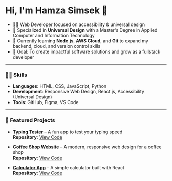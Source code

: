 # Hi, I'm Hamza Simsek 👋

- 👨‍💻 Web Developer focused on accessibility & universal design
- 🌟 Specialized in **Universal Design** with a Master's Degree in Applied Computer and Information Technology
- 🌱 Currently learning **Node.js**, **AWS Cloud**, and **Git** to expand my backend, cloud, and version control skills
- 🎯 Goal: To create impactful software solutions and grow as a fullstack developer

---

### 🧑‍💻 Skills
- **Languages**: HTML, CSS, JavaScript, Python
- **Development**: Responsive Web Design, React.js, Accessibility (Universal Design)
- **Tools**: GitHub, Figma, VS Code

---

### 🚀 Featured Projects
- [**Typing Tester**](https://hamzas4011.vercel.app/) – A fun app to test your typing speed  
  **Repository**: [View Code](https://github.com/hamzas4011/Typing_Tester)

- [**Coffee Shop Website**](https://coffee-shop-ivory-seven.vercel.app/) – A modern, responsive web design for a coffee shop  
  **Repository**: [View Code](https://github.com/hamzas4011/coffee-shop)

- [**Calculator App**](https://calculator-app-two-beta.vercel.app/) – A simple calculator built with React  
  **Repository**: [View Code](https://github.com/hamzas4011/calculator)
